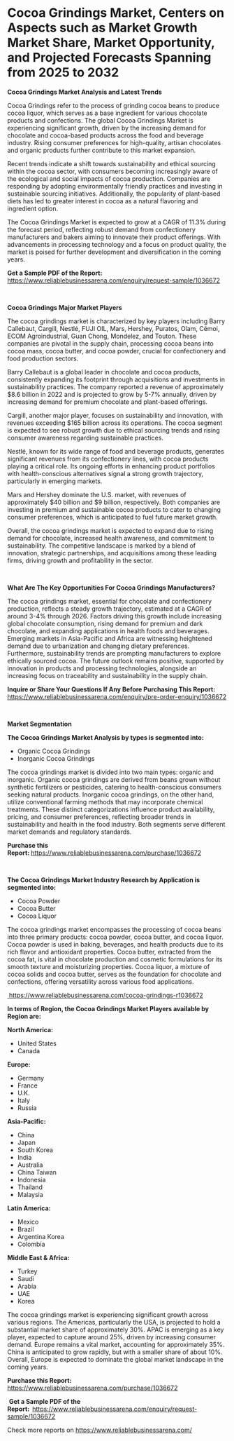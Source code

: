 <p><h1>Cocoa Grindings Market, Centers on Aspects such as Market Growth Market Share, Market Opportunity, and Projected Forecasts Spanning from 2025 to 2032</h1></p><p><strong>Cocoa Grindings Market Analysis and Latest Trends</strong></p>
<p><p>Cocoa Grindings refer to the process of grinding cocoa beans to produce cocoa liquor, which serves as a base ingredient for various chocolate products and confections. The global Cocoa Grindings Market is experiencing significant growth, driven by the increasing demand for chocolate and cocoa-based products across the food and beverage industry. Rising consumer preferences for high-quality, artisan chocolates and organic products further contribute to this market expansion.</p><p>Recent trends indicate a shift towards sustainability and ethical sourcing within the cocoa sector, with consumers becoming increasingly aware of the ecological and social impacts of cocoa production. Companies are responding by adopting environmentally friendly practices and investing in sustainable sourcing initiatives. Additionally, the popularity of plant-based diets has led to greater interest in cocoa as a natural flavoring and ingredient option.</p><p>The Cocoa Grindings Market is expected to grow at a CAGR of 11.3% during the forecast period, reflecting robust demand from confectionery manufacturers and bakers aiming to innovate their product offerings. With advancements in processing technology and a focus on product quality, the market is poised for further development and diversification in the coming years.</p></p>
<p><strong>Get a Sample PDF of the Report:&nbsp;</strong> <a href="https://www.reliablebusinessarena.com/enquiry/request-sample/1036672?utm_campaign=3498&utm_medium=2&utm_source=Github&utm_content=ia&utm_term=07042025&utm_id=cocoa-grindings">https://www.reliablebusinessarena.com/enquiry/request-sample/1036672</a></p>
<p>&nbsp;</p>
<p><strong>Cocoa Grindings Major Market Players</strong></p>
<p><p>The cocoa grindings market is characterized by key players including Barry Callebaut, Cargill, Nestlé, FUJI OIL, Mars, Hershey, Puratos, Olam, Cémoi, ECOM Agroindustrial, Guan Chong, Mondelez, and Touton. These companies are pivotal in the supply chain, processing cocoa beans into cocoa mass, cocoa butter, and cocoa powder, crucial for confectionery and food production sectors.</p><p>Barry Callebaut is a global leader in chocolate and cocoa products, consistently expanding its footprint through acquisitions and investments in sustainability practices. The company reported a revenue of approximately $8.6 billion in 2022 and is projected to grow by 5-7% annually, driven by increasing demand for premium chocolate and plant-based offerings.</p><p>Cargill, another major player, focuses on sustainability and innovation, with revenues exceeding $165 billion across its operations. The cocoa segment is expected to see robust growth due to ethical sourcing trends and rising consumer awareness regarding sustainable practices.</p><p>Nestlé, known for its wide range of food and beverage products, generates significant revenues from its confectionery lines, with cocoa products playing a critical role. Its ongoing efforts in enhancing product portfolios with health-conscious alternatives signal a strong growth trajectory, particularly in emerging markets.</p><p>Mars and Hershey dominate the U.S. market, with revenues of approximately $40 billion and $9 billion, respectively. Both companies are investing in premium and sustainable cocoa products to cater to changing consumer preferences, which is anticipated to fuel future market growth.</p><p>Overall, the cocoa grindings market is expected to expand due to rising demand for chocolate, increased health awareness, and commitment to sustainability. The competitive landscape is marked by a blend of innovation, strategic partnerships, and acquisitions among these leading firms, driving growth and profitability in the sector.</p></p>
<p>&nbsp;</p>
<p><strong>What Are The Key Opportunities For Cocoa Grindings Manufacturers?</strong></p>
<p><p>The cocoa grindings market, essential for chocolate and confectionery production, reflects a steady growth trajectory, estimated at a CAGR of around 3-4% through 2026. Factors driving this growth include increasing global chocolate consumption, rising demand for premium and dark chocolate, and expanding applications in health foods and beverages. Emerging markets in Asia-Pacific and Africa are witnessing heightened demand due to urbanization and changing dietary preferences. Furthermore, sustainability trends are prompting manufacturers to explore ethically sourced cocoa. The future outlook remains positive, supported by innovation in products and processing technologies, alongside an increasing focus on traceability and sustainability in the supply chain.</p></p>
<p><strong>Inquire or Share Your Questions If Any Before Purchasing This Report:</strong> <a href="https://www.reliablebusinessarena.com/enquiry/pre-order-enquiry/1036672?utm_campaign=3498&utm_medium=2&utm_source=Github&utm_content=ia&utm_term=07042025&utm_id=cocoa-grindings">https://www.reliablebusinessarena.com/enquiry/pre-order-enquiry/1036672</a></p>
<p>&nbsp;</p>
<p><strong>Market Segmentation</strong></p>
<p><strong>The Cocoa Grindings Market Analysis by types is segmented into:</strong></p>
<p><ul><li>Organic Cocoa Grindings</li><li>Inorganic Cocoa Grindings</li></ul></p>
<p><p>The cocoa grindings market is divided into two main types: organic and inorganic. Organic cocoa grindings are derived from beans grown without synthetic fertilizers or pesticides, catering to health-conscious consumers seeking natural products. Inorganic cocoa grindings, on the other hand, utilize conventional farming methods that may incorporate chemical treatments. These distinct categorizations influence product availability, pricing, and consumer preferences, reflecting broader trends in sustainability and health in the food industry. Both segments serve different market demands and regulatory standards.</p></p>
<p><strong>Purchase this Report:&nbsp;</strong><a href="https://www.reliablebusinessarena.com/purchase/1036672?utm_campaign=3498&utm_medium=2&utm_source=Github&utm_content=ia&utm_term=07042025&utm_id=cocoa-grindings">https://www.reliablebusinessarena.com/purchase/1036672</a></p>
<p>&nbsp;</p>
<p><strong>The Cocoa Grindings Market Industry Research by Application is segmented into:</strong></p>
<p><ul><li>Cocoa Powder</li><li>Cocoa Butter</li><li>Cocoa Liquor</li></ul></p>
<p><p>The cocoa grindings market encompasses the processing of cocoa beans into three primary products: cocoa powder, cocoa butter, and cocoa liquor. Cocoa powder is used in baking, beverages, and health products due to its rich flavor and antioxidant properties. Cocoa butter, extracted from the cocoa fat, is vital in chocolate production and cosmetic formulations for its smooth texture and moisturizing properties. Cocoa liquor, a mixture of cocoa solids and cocoa butter, serves as the foundation for chocolate and confections, offering versatility across various food applications.</p></p>
<p><a href="https://www.reliablebusinessarena.com/cocoa-grindings-r1036672?utm_campaign=3498&utm_medium=2&utm_source=Github&utm_content=ia&utm_term=07042025&utm_id=cocoa-grindings">&nbsp;https://www.reliablebusinessarena.com/cocoa-grindings-r1036672</a></p>
<p><strong>In terms of Region, the Cocoa Grindings Market Players available by Region are:</strong></p>
<p>
    <p> <strong> North America: </strong>
        <ul>
            <li>United States</li>
            <li>Canada</li>
        </ul>
        </p> 
    <p> <strong> Europe: </strong>
        <ul>
            <li>Germany</li>
            <li>France</li>
            <li>U.K.</li>
            <li>Italy</li>
            <li>Russia</li>
        </ul>
        </p> 
    <p> <strong> Asia-Pacific: </strong>
        <ul>
            <li>China</li>
            <li>Japan</li>
            <li>South Korea</li>
            <li>India</li>
            <li>Australia</li>
            <li>China Taiwan</li>
            <li>Indonesia</li>
            <li>Thailand</li>
            <li>Malaysia</li>
        </ul>
        </p> 
    <p> <strong> Latin America: </strong>
        <ul>
            <li>Mexico</li>
            <li>Brazil</li>
            <li>Argentina Korea</li>
            <li>Colombia</li>
        </ul>
        </p> 
    <p> <strong> Middle East & Africa: </strong>
        <ul>
            <li>Turkey</li>
            <li>Saudi</li>
            <li>Arabia</li>
            <li>UAE</li>
            <li>Korea</li>
        </ul>
    </p>
    </p>
<p><p>The cocoa grindings market is experiencing significant growth across various regions. The Americas, particularly the USA, is projected to hold a substantial market share of approximately 30%. APAC is emerging as a key player, expected to capture around 25%, driven by increasing consumer demand. Europe remains a vital market, accounting for approximately 35%. China is anticipated to grow rapidly, but with a smaller share of about 10%. Overall, Europe is expected to dominate the global market landscape in the coming years.</p></p>
<p><strong>Purchase this Report: </strong><a href="https://www.reliablebusinessarena.com/purchase/1036672?utm_campaign=3498&utm_medium=2&utm_source=Github&utm_content=ia&utm_term=07042025&utm_id=cocoa-grindings">https://www.reliablebusinessarena.com/purchase/1036672</a></p>
<p>&nbsp;<strong>Get a Sample PDF of the Report:&nbsp;&nbsp;</strong><a href="https://www.reliablebusinessarena.com/enquiry/request-sample/1036672?utm_campaign=3498&utm_medium=2&utm_source=Github&utm_content=ia&utm_term=07042025&utm_id=cocoa-grindings">https://www.reliablebusinessarena.com/enquiry/request-sample/1036672</a></p>
<p><strong></strong></p>
<p>Check more reports on <a href="https://www.reliablebusinessarena.com/?utm_campaign=3498&utm_medium=2&utm_source=Github&utm_content=ia&utm_term=07042025&utm_id=cocoa-grindings">https://www.reliablebusinessarena.com/</a></p>